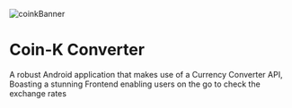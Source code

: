 ![coinkBanner](https://github.com/user-attachments/assets/1c564cc7-d9b1-402a-b8f6-5d57ef4c7f02)

# Coin-K Converter
A robust Android application that makes use of a Currency Converter API, Boasting a stunning Frontend enabling users on the go to check the exchange rates
